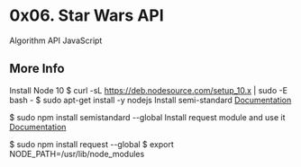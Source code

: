 # 0x06. Star Wars API

Algorithm
API
JavaScript

## More Info
Install Node 10
$ curl -sL https://deb.nodesource.com/setup_10.x | sudo -E bash -
$ sudo apt-get install -y nodejs
Install semi-standard
[Documentation](https://intranet.alxswe.com/rltoken/WjMvQfBMKBdsNUuHyg55Dw)

$ sudo npm install semistandard --global
Install request module and use it
[Documentation](https://intranet.alxswe.com/rltoken/BWz2gc45S-nZaxEY6GA6Zw)

$ sudo npm install request --global
$ export NODE_PATH=/usr/lib/node_modules